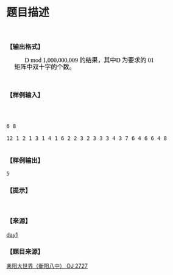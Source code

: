 # 题目描述


<div class="content">
<p>
<br/>
<img src="/upload/image/20130407/20130407162306_25186.png" alt=""/> 
</p>
</div>
<h3>
【输出格式】
</h3>
<div class="content">
<p class="MsoNormal" style="margin:0cm -1.1pt 0pt 35.95pt;line-height:12.75pt;text-align:left;mso-line-height-rule:exactly;mso-layout-grid-align:none;tab-stops:210.75pt 375.2pt 383.4pt;" align="left">
<span style="font-size:medium;"><span style="font-family:&#39;Times New Roman&#39;;"><span style="color:black;mso-bidi-font-size:12.0pt;mso-font-kerning:0pt;" lang="EN-US">D</span><span style="color:black;mso-bidi-font-size:12.0pt;mso-font-kerning:0pt;" lang="EN-US"> mod 1,000,000,009 </span></span><span style="color:black;font-family:宋体;mso-bidi-font-size:12.0pt;mso-ascii-font-family:&#39;Times New Roman&#39;;mso-hansi-font-family:&#39;Times New Roman&#39;;mso-font-kerning:0pt;">的结果，其中</span><span style="font-family:&#39;Times New Roman&#39;;"><span style="color:black;mso-bidi-font-size:12.0pt;mso-font-kerning:0pt;" lang="EN-US">D</span><span style="color:black;mso-bidi-font-size:12.0pt;mso-font-kerning:0pt;" lang="EN-US"><span style="mso-tab-count:1;"> </span></span></span><span style="color:black;font-family:宋体;mso-bidi-font-size:12.0pt;mso-ascii-font-family:&#39;Times New Roman&#39;;mso-hansi-font-family:&#39;Times New Roman&#39;;mso-font-kerning:0pt;">为要求的</span><span style="color:black;mso-bidi-font-size:12.0pt;mso-font-kerning:0pt;" lang="EN-US"><span style="font-family:&#39;Times New Roman&#39;;"> 01</span></span></span><span style="font-size:10pt;color:black;mso-bidi-font-size:12.0pt;mso-font-kerning:0pt;" lang="EN-US"><span style="font-family:&#39;Times New Roman&#39;;"><o:p></o:p></span></span> 
</p>
<p class="MsoNormal" style="margin:0cm -1.1pt 0pt 0cm;line-height:1pt;text-align:left;mso-line-height-rule:exactly;mso-layout-grid-align:none;" align="left">
<span style="font-size:medium;"><span style="color:black;mso-bidi-font-size:12.0pt;mso-font-kerning:0pt;" lang="EN-US"><span style="font-family:&#39;Times New Roman&#39;;"><span style="mso-spacerun:yes;"> </span></span></span></span><span style="font-size:10pt;color:black;mso-bidi-font-size:12.0pt;mso-font-kerning:0pt;" lang="EN-US"><span style="font-family:&#39;Times New Roman&#39;;"><o:p></o:p></span></span> 
</p>
<p class="MsoNormal" style="margin:0cm -1.1pt 0pt 15.55pt;line-height:11.25pt;text-align:left;mso-line-height-rule:exactly;mso-layout-grid-align:none;" align="left">
<span style="font-size:medium;"><span style="color:black;font-family:宋体;mso-bidi-font-size:12.0pt;mso-ascii-font-family:&#39;Times New Roman&#39;;mso-hansi-font-family:&#39;Times New Roman&#39;;mso-font-kerning:0pt;">矩阵中双十字的个数。</span><span style="color:black;mso-bidi-font-size:12.0pt;mso-font-kerning:0pt;" lang="EN-US"><span style="font-family:&#39;Times New Roman&#39;;"> </span></span></span><span style="font-size:10pt;color:black;mso-bidi-font-size:12.0pt;mso-font-kerning:0pt;" lang="EN-US"><span style="font-family:&#39;Times New Roman&#39;;"><o:p></o:p></span></span> 
</p>
<p>
<br/>
</p>
</div>
<h3>
【样例输入】
</h3>
<pre>          
   
  6  8                           
  12 
  1  2
  1  3
  1  4
  1  6
  2  2
  3  2
  3  3
  3  4
  3  7
  6  4
  6  6
  4  8
  </pre>
<h3>
【样例输出】
</h3>
<pre>5</pre>
<h3>
【提示】
</h3>
<div class="content">
<p>
<br/>
</p>
</div>
<h3>
【来源】
</h3>
<div class="content">
<p>
<a href="problemset.php?search=day1">day1</a> 
</p>
</div>
<h3>
【题目来源】
</h3>
<a href="http://www.lydsy.com/JudgeOnline/problem.php?id=2727">耒阳大世界（衡阳八中） OJ 2727</a>
